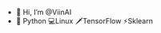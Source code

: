 - 👋 Hi, I’m @ViinAI
- 🐍 Python 💻Linux  🗡TensorFlow ⚡Sklearn 
<!---
ViinAI/ViinAI is a ✨ special ✨ repository because its `README.md` (this file) appears on your GitHub profile.
You can click the Preview link to take a look at your changes.
--->
